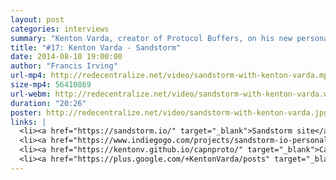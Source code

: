 ```yaml
---
layout: post
categories: interviews
summary: "Kenton Varda, creator of Protocol Buffers, on his new personal cloud platform Sandstorm. How can we get more open source web apps?"
title: "#17: Kenton Varda - Sandstorm"
date: 2014-08-10 19:00:00
author: "Francis Irving"
url-mp4: http://redecentralize.net/video/sandstorm-with-kenton-varda.mp4
size-mp4: 56410869
url-webm: http://redecentralize.net/video/sandstorm-with-kenton-varda.webm
duration: "20:26"
poster: http://redecentralize.net/video/sandstorm-with-kenton-varda.jpg
links: |
  <li><a href="https://sandstorm.io/" target="_blank">Sandstorm site</a></li>
  <li><a href="https://www.indiegogo.com/projects/sandstorm-io-personal-cloud-platform" target="_blank">Fund Sandstorm on Indiegogo</a></li>
  <li><a href="https://kentonv.github.io/capnproto/" target="_blank">Cap’n Proto</a></li>
  <li><a href="https://plus.google.com/+KentonVarda/posts" target="_blank">Kenton's Google+</a></li>
---
```

